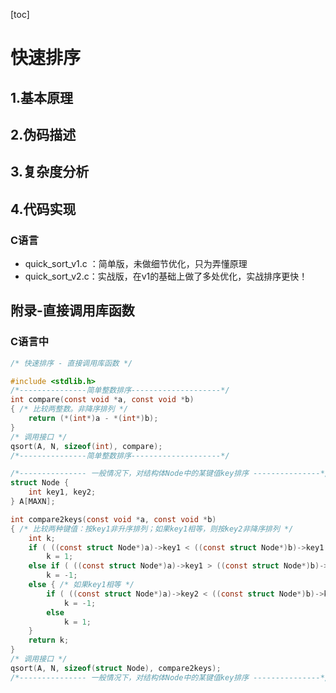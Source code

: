 [toc]

# 快速排序

## 1.基本原理

## 2.伪码描述

## 3.复杂度分析

## 4.代码实现

### C语言

* quick_sort_v1.c ：简单版，未做细节优化，只为弄懂原理
* quick_sort_v2.c：实战版，在v1的基础上做了多处优化，实战排序更快！



## 附录-直接调用库函数

### C语言中

```c
/* 快速排序 - 直接调用库函数 */

#include <stdlib.h>
/*---------------简单整数排序--------------------*/
int compare(const void *a, const void *b)
{ /* 比较两整数。非降序排列 */
    return (*(int*)a - *(int*)b);
}
/* 调用接口 */ 
qsort(A, N, sizeof(int), compare);
/*---------------简单整数排序--------------------*/

/*--------------- 一般情况下，对结构体Node中的某键值key排序 ---------------*/
struct Node {
    int key1, key2;
} A[MAXN];

int compare2keys(const void *a, const void *b)
{ /* 比较两种键值：按key1非升序排列；如果key1相等，则按key2非降序排列 */
    int k;
    if ( ((const struct Node*)a)->key1 < ((const struct Node*)b)->key1 )
        k = 1;
    else if ( ((const struct Node*)a)->key1 > ((const struct Node*)b)->key1 )
        k = -1;
    else { /* 如果key1相等 */
        if ( ((const struct Node*)a)->key2 < ((const struct Node*)b)->key2 )
            k = -1;
        else
            k = 1;
    }
    return k;
}
/* 调用接口 */ 
qsort(A, N, sizeof(struct Node), compare2keys);
/*--------------- 一般情况下，对结构体Node中的某键值key排序 ---------------*/
```

